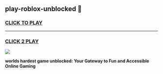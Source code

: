 
## play-roblox-unblocked 👋
<h3>
<a href="https://premium.freeplayer.one?title=play-roblox-unblocked&ref=14F">CLICK TO PLAY</a></h3>
<hr>

<h3>
<a href="https://premium.freeplayer.one?title=play-roblox-unblocked&ref=14F">CLICK 2 PLAY</a>
  
</h3>

<a href="https://premium.freeplayer.one?title=play-roblox-unblocked&ref=12F/"><img src="https://clearcache.store/games.png"></a>


**worlds hardest game unblocked: Your Gateway to Fun and Accessible Online Gaming**
